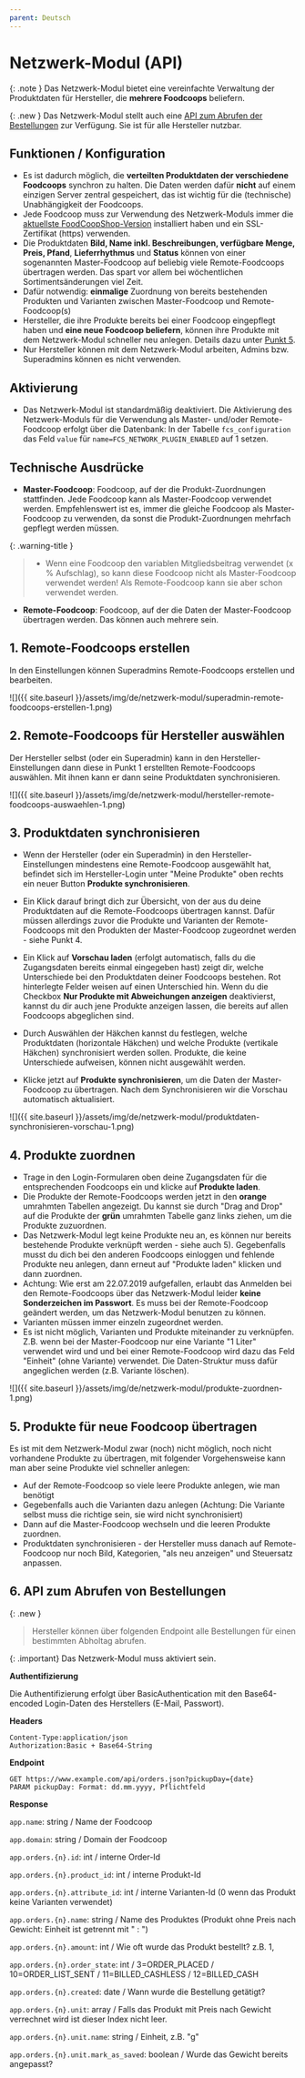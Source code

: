 ```yaml
---
parent: Deutsch
---
```

# Netzwerk-Modul (API)

{: .note }
Das Netzwerk-Modul bietet eine vereinfachte Verwaltung der Produktdaten für Hersteller, die **mehrere Foodcoops** beliefern.

{: .new }
Das Netzwerk-Modul stellt auch eine [API zum Abrufen der Bestellungen](#6-api-zum-abrufen-von-bestellungen) zur Verfügung. Sie ist für alle Hersteller nutzbar.

## Funktionen / Konfiguration
* Es ist dadurch möglich, die **verteilten Produktdaten der verschiedene Foodcoops** synchron zu halten. Die Daten werden dafür **nicht** auf einem einzigen Server zentral gespeichert, das ist wichtig für die (technische) Unabhängigkeit der Foodcoops.
* Jede Foodcoop muss zur Verwendung des Netzwerk-Moduls immer die [aktuellste FoodCoopShop-Version](https://www.foodcoopshop.com/download) installiert haben und ein SSL-Zertifikat (https) verwenden.
* Die Produktdaten **Bild, Name inkl. Beschreibungen, verfügbare Menge, Preis, Pfand**, **Lieferrhythmus** und **Status** können von einer sogenannten Master-Foodcoop auf beliebig viele Remote-Foodcoops übertragen werden. Das spart vor allem bei wöchentlichen Sortimentsänderungen viel Zeit.
* Dafür notwendig: **einmalige** Zuordnung von bereits bestehenden Produkten und Varianten zwischen Master-Foodcoop und Remote-Foodcoop(s)
* Hersteller, die ihre Produkte bereits bei einer Foodcoop eingepflegt haben und **eine neue Foodcoop beliefern**, können ihre Produkte mit dem Netzwerk-Modul schneller neu anlegen. Details dazu unter [Punkt 5](#5-produkte-für-neue-foodcoop-übertragen).
* Nur Hersteller können mit dem Netzwerk-Modul arbeiten, Admins bzw. Superadmins können es nicht verwenden.

## Aktivierung
* Das Netzwerk-Modul ist standardmäßig deaktiviert. Die Aktivierung des Netzwerk-Moduls für die Verwendung als Master- und/oder Remote-Foodcoop erfolgt über die Datenbank: In der Tabelle `fcs_configuration` das Feld `value` für `name=FCS_NETWORK_PLUGIN_ENABLED` auf 1 setzen.

## Technische Ausdrücke
* **Master-Foodcoop**: Foodcoop, auf der die Produkt-Zuordnungen stattfinden. Jede Foodcoop kann als Master-Foodcoop verwendet werden. Empfehlenswert ist es, immer die gleiche Foodcoop als Master-Foodcoop zu verwenden, da sonst die Produkt-Zuordnungen mehrfach gepflegt werden müssen.

{: .warning-title }
> * Wenn eine Foodcoop den variablen Mitgliedsbeitrag verwendet (x % Aufschlag), so kann diese Foodcoop nicht als Master-Foodcoop verwendet werden! Als Remote-Foodcoop kann sie aber  schon verwendet werden.

* **Remote-Foodcoop**: Foodcoop, auf der die Daten der Master-Foodcoop übertragen werden. Das können auch mehrere sein.

## 1. Remote-Foodcoops erstellen
In den Einstellungen können Superadmins Remote-Foodcoops erstellen und bearbeiten.

![]({{ site.baseurl }}/assets/img/de/netzwerk-modul/superadmin-remote-foodcoops-erstellen-1.png)

## 2. Remote-Foodcoops für Hersteller auswählen
Der Hersteller selbst (oder ein Superadmin) kann in den Hersteller-Einstellungen dann diese in Punkt 1 erstellten Remote-Foodcoops auswählen. Mit ihnen kann er dann seine Produktdaten synchronisieren.

![]({{ site.baseurl }}/assets/img/de/netzwerk-modul/hersteller-remote-foodcoops-auswaehlen-1.png)

## 3. Produktdaten synchronisieren
* Wenn der Hersteller (oder ein Superadmin) in den Hersteller-Einstellungen mindestens eine Remote-Foodcoop ausgewählt hat, befindet sich im Hersteller-Login unter "Meine Produkte" oben rechts ein neuer Button **Produkte synchronisieren**.

* Ein Klick darauf bringt dich zur Übersicht, von der aus du deine Produktdaten auf die Remote-Foodcoops übertragen kannst. Dafür müssen allerdings zuvor die Produkte und Varianten der Remote-Foodcoops mit den Produkten der Master-Foodcoop zugeordnet werden - siehe Punkt 4.
* Ein Klick auf **Vorschau laden** (erfolgt automatisch, falls du die Zugangsdaten bereits einmal eingegeben hast) zeigt dir, welche Unterschiede bei den Produktdaten deiner Foodcoops bestehen. Rot hinterlegte Felder weisen auf einen Unterschied hin. Wenn du die Checkbox **Nur Produkte mit Abweichungen anzeigen** deaktivierst, kannst du dir auch jene Produkte anzeigen lassen, die bereits auf allen Foodcoops abgeglichen sind.
* Durch Auswählen der Häkchen kannst du festlegen, welche Produktdaten (horizontale Häkchen) und welche Produkte (vertikale Häkchen) synchronisiert werden sollen. Produkte, die keine Unterschiede aufweisen, können nicht ausgewählt werden.
* Klicke jetzt auf **Produkte synchronisieren**, um die Daten der Master-Foodcoop zu übertragen. Nach dem Synchronisieren wir die Vorschau automatisch aktualisiert.

![]({{ site.baseurl }}/assets/img/de/netzwerk-modul/produktdaten-synchronisieren-vorschau-1.png)

## 4. Produkte zuordnen
* Trage in den Login-Formularen oben deine Zugangsdaten für die entsprechenden Foodcoops ein und klicke auf **Produkte laden**.
* Die Produkte der Remote-Foodcoops werden jetzt in den **orange** umrahmten Tabellen angezeigt. Du kannst sie durch "Drag and Drop" auf die Produkte der **grün** umrahmten Tabelle ganz links ziehen, um die Produkte zuzuordnen.
* Das Netzwerk-Modul legt keine Produkte neu an, es können nur bereits bestehende Produkte verknüpft werden - siehe auch 5). Gegebenfalls musst du dich bei den anderen Foodcoops einloggen und fehlende Produkte neu anlegen, dann erneut auf "Produkte laden" klicken und dann zuordnen.
* Achtung: Wie erst am 22.07.2019 aufgefallen, erlaubt das Anmelden bei den Remote-Foodcoops über das Netzwerk-Modul leider **keine Sonderzeichen im Passwort**. Es muss bei der Remote-Foodcoop geändert werden, um das Netzwerk-Modul benutzen zu können.
* Varianten müssen immer einzeln zugeordnet werden.
* Es ist nicht möglich, Varianten und Produkte miteinander zu verknüpfen. Z.B. wenn bei der Master-Foodcoop nur eine Variante "1 Liter" verwendet wird und und bei einer Remote-Foodcoop wird dazu das Feld "Einheit" (ohne Variante) verwendet. Die Daten-Struktur muss dafür angeglichen werden (z.B. Variante löschen).

![]({{ site.baseurl }}/assets/img/de/netzwerk-modul/produkte-zuordnen-1.png)

## 5. Produkte für neue Foodcoop übertragen
Es ist mit dem Netzwerk-Modul zwar (noch) nicht möglich, noch nicht vorhandene Produkte zu übertragen, mit folgender Vorgehensweise kann man aber seine Produkte viel schneller anlegen:

* Auf der Remote-Foodcoop so viele leere Produkte anlegen, wie man benötigt
* Gegebenfalls auch die Varianten dazu anlegen (Achtung: Die Variante selbst muss die richtige sein, sie wird nicht synchronisiert)
* Dann auf die Master-Foodcoop wechseln und die leeren Produkte zuordnen.
* Produktdaten synchronisieren - der Hersteller muss danach auf Remote-Foodcoop nur noch Bild, Kategorien, "als neu anzeigen" und Steuersatz anpassen.

## 6. API zum Abrufen von Bestellungen

{: .new }
> Hersteller können über folgenden Endpoint alle Bestellungen für einen bestimmten Abholtag abrufen.

{: .important}
Das Netzwerk-Modul muss aktiviert sein.

**Authentifizierung**

Die Authentifizierung erfolgt über BasicAuthentication mit den Base64-encoded Login-Daten des Herstellers (E-Mail, Passwort).

**Headers**
```
Content-Type:application/json
Authorization:Basic + Base64-String
```

**Endpoint**
```
GET https://www.example.com/api/orders.json?pickupDay={date}
PARAM pickupDay: Format: dd.mm.yyyy, Pflichtfeld
```

**Response**

`app.name`: string / Name der Foodcoop

`app.domain`: string / Domain der Foodcoop

`app.orders.{n}.id`: int / interne Order-Id

`app.orders.{n}.product_id`: int / interne Produkt-Id

`app.orders.{n}.attribute_id`: int / interne Varianten-Id (0 wenn das Produkt keine Varianten verwendet)

`app.orders.{n}.name`: string / Name des Produktes (Produkt ohne Preis nach Gewicht: Einheit ist getrennt mit " : ")

`app.orders.{n}.amount`: int / Wie oft wurde das Produkt bestellt? z.B. 1,

`app.orders.{n}.order_state`: int / 3=ORDER_PLACED / 10=ORDER_LIST_SENT / 11=BILLED_CASHLESS / 12=BILLED_CASH

`app.orders.{n}.created`: date / Wann wurde die Bestellung getätigt?

`app.orders.{n}.unit`: array / Falls das Produkt mit Preis nach Gewicht verrechnet wird ist dieser Index nicht leer.

`app.orders.{n}.unit.name`: string / Einheit, z.B. "g"

`app.orders.{n}.unit.mark_as_saved`: boolean / Wurde das Gewicht bereits angepasst?
